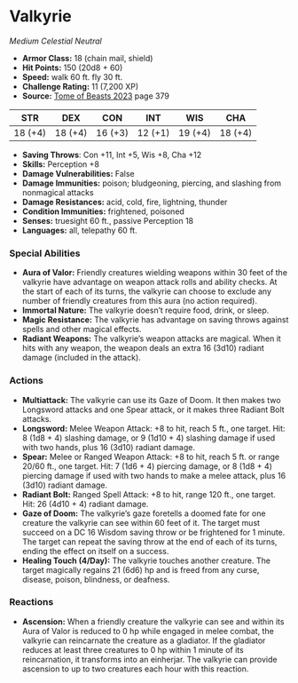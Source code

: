# Valkyrie

*Medium* *Celestial* *Neutral*

- **Armor Class:** 18 (chain mail, shield)
- **Hit Points:** 150 (20d8 + 60)
- **Speed:** walk 60 ft. fly 30 ft.
- **Challenge Rating:** 11 (7,200 XP)
- **Source:** [Tome of Beasts 2023](https://koboldpress.com/kpstore/product/tome-of-beasts-1-2023-edition/) page 379

| STR | DEX | CON | INT | WIS | CHA |
| --- | --- | --- | --- | --- | --- |
| 18 (+4) | 18 (+4) | 16 (+3) | 12 (+1) | 19 (+4) | 18 (+4) |

- **Saving Throws**: Con +11, Int +5, Wis +8, Cha +12
- **Skills:** Perception +8
- **Damage Vulnerabilities:** False
- **Damage Immunities:** poison; bludgeoning, piercing, and slashing from nonmagical attacks
- **Damage Resistances:** acid, cold, fire, lightning, thunder
- **Condition Immunities:** frightened, poisoned
- **Senses:** truesight 60 ft., passive Perception 18
- **Languages:** all, telepathy 60 ft.

### Special Abilities

- **Aura of Valor:** Friendly creatures wielding weapons within 30 feet of the valkyrie have advantage on weapon attack rolls and ability checks. At the start of each of its turns, the valkyrie can choose to exclude any number of friendly creatures from this aura (no action required).
- **Immortal Nature:** The valkyrie doesn’t require food, drink, or sleep.
- **Magic Resistance:** The valkyrie has advantage on saving throws against spells and other magical effects.
- **Radiant Weapons:** The valkyrie’s weapon attacks are magical. When it hits with any weapon, the weapon deals an extra 16 (3d10) radiant damage (included in the attack).

### Actions

- **Multiattack:** The valkyrie can use its Gaze of Doom. It then makes two Longsword attacks and one Spear attack, or it makes three Radiant Bolt attacks.
- **Longsword:** Melee Weapon Attack: +8 to hit, reach 5 ft., one target. Hit: 8 (1d8 + 4) slashing damage, or 9 (1d10 + 4) slashing damage if used with two hands, plus 16 (3d10) radiant damage.
- **Spear:** Melee or Ranged Weapon Attack: +8 to hit, reach 5 ft. or range 20/60 ft., one target. Hit: 7 (1d6 + 4) piercing damage, or 8 (1d8 + 4) piercing damage if used with two hands to make a melee attack, plus 16 (3d10) radiant damage.
- **Radiant Bolt:** Ranged Spell Attack: +8 to hit, range 120 ft., one target. Hit: 26 (4d10 + 4) radiant damage.
- **Gaze of Doom:** The valkyrie’s gaze foretells a doomed fate for one creature the valkyrie can see within 60 feet of it. The target must succeed on a DC 16 Wisdom saving throw or be frightened for 1 minute. The target can repeat the saving throw at the end of each of its turns, ending the effect on itself on a success.
- **Healing Touch (4/Day):** The valkyrie touches another creature. The target magically regains 21 (6d6) hp and is freed from any curse, disease, poison, blindness, or deafness.

### Reactions

- **Ascension:** When a friendly creature the valkyrie can see and within its Aura of Valor is reduced to 0 hp while engaged in melee combat, the valkyrie can reincarnate the creature as a gladiator. If the gladiator reduces at least three creatures to 0 hp within 1 minute of its reincarnation, it transforms into an einherjar. The valkyrie can provide ascension to up to two creatures each hour with this reaction.
